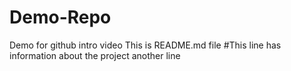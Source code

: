 # Demo-Repo
Demo for github intro video
This is README.md file
#This  line has information about the project
another line
